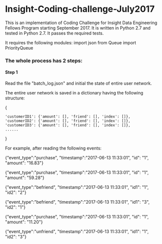 # Insight-Coding-challenge-July2017

This is an implementation of Coding Challenge for Insight Data Engineering Fellows Program starting September 2017.
It is written in Python 2.7 and tested in Python 2.7. It passes the required tests.

It requires the following modules:
 import json
 from Queue import PriorityQueue
 
### The whole process has 2 steps:

#### Step 1
Read the file "batch_log.json" and initial the state of entire user network.

The entire user network is saved in a dictionary having the following structure:

{

    'customerID1': {'amount': [], 'friend': [], 'index': []},
    'customerID2': {'amount': [], 'friend': [], 'index': []},
    'customerID3': {'amount': [], 'friend': [], 'index': []},
    ......
}

For example, after reading the following events:

{"event_type":"purchase", "timestamp":"2017-06-13 11:33:01", "id": "1", "amount": "16.83"}

{"event_type":"purchase", "timestamp":"2017-06-13 11:33:01", "id": "1", "amount": "59.28"}

{"event_type":"befriend", "timestamp":"2017-06-13 11:33:01", "id1": "1", "id2": "2"}

{"event_type":"befriend", "timestamp":"2017-06-13 11:33:01", "id1": "3", "id2": "1"}

{"event_type":"purchase", "timestamp":"2017-06-13 11:33:01", "id": "1", "amount": "11.20"}

{"event_type":"unfriend", "timestamp":"2017-06-13 11:33:01", "id1": "1", "id2": "3"}
